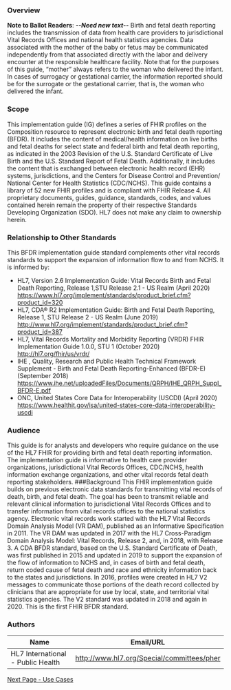 ### Overview

**Note to Ballot Readers**: ***--Need new text--***
Birth and fetal death reporting includes the transmission of data from health care providers to jurisdictional Vital Records Offices and national health statistics agencies. Data associated with the mother of the baby or fetus may be communicated independently from that associated directly with the labor and delivery encounter at the responsible healthcare facility. Note that for the purposes of this guide, “mother” always refers to the woman who delivered the infant. In cases of surrogacy or gestational carrier, the information reported should be for the surrogate or the gestational carrier, that is, the woman who delivered the infant. 
### Scope
This implementation guide (IG) defines a series of FHIR profiles on the Composition resource to represent electronic birth and fetal death reporting (BFDR). It includes the content of medical/health information on live births and fetal deaths for select state and federal birth and fetal death reporting, as indicated in the 2003 Revision of the U.S. Standard Certificate of Live Birth and the U.S. Standard Report of Fetal Death. Additionally, it includes the content that is exchanged between electronic health record (EHR) systems, jurisdictions, and the Centers for Disease Control and Prevention/ National Center for Health Statistics (CDC/NCHS).
This guide contains a library of 52 new  FHIR profiles and is compliant with FHIR Release 4.
All proprietary documents, guides, guidance, standards, codes, and values contained herein remain the property of their respective Standards Developing Organization (SDO). HL7 does not make any claim to ownership herein. 
### Relationship to Other Standards
This BFDR implementation guide standard complements other vital records standards to support the expansion of information flow to and from NCHS. It is informed by:
* HL7, Version 2.6 Implementation Guide: Vital Records Birth and Fetal Death Reporting, Release 1,STU Release 2.1 - US Realm (April 2020) https://www.hl7.org/implement/standards/product_brief.cfm?product_id=320
* HL7, CDA® R2 Implementation Guide: Birth and Fetal Death Reporting, Release 1, STU Release 2 - US Realm (June 2019) http://www.hl7.org/implement/standards/product_brief.cfm?product_id=387
* HL7, Vital Records Mortality and Morbidity Reporting (VRDR) FHIR Implementation Guide 1.0.0,  STU 1 (October 2020) http://hl7.org/fhir/us/vrdr/
* IHE , Quality, Research and Public Health Technical Framework Supplement - Birth and Fetal Death Reporting-Enhanced (BFDR-E) (September 2018) https://www.ihe.net/uploadedFiles/Documents/QRPH/IHE_QRPH_Suppl_BFDR-E.pdf
* ONC, United States Core Data for Interoperability (USCDI) (April 2020) https://www.healthit.gov/isa/united-states-core-data-interoperability-uscdi
### Audience
This guide is for analysts and developers who require guidance on the use of the HL7 FHIR for providing birth and fetal death reporting information. The implementation guide is informative to health care provider organizations, jurisdictional Vital Records Offices, CDC/NCHS, health information exchange organizations, and other vital records fetal death reporting stakeholders.
###Background 
This FHIR implementation guide builds on previous electronic data standards for transmitting vital records of death, birth, and fetal death. The goal has been to transmit reliable and relevant clinical information to jurisdictional Vital Records Offices and to transfer information from vital records offices to the national statistics agency. 
Electronic vital records work started with the HL7 Vital Records Domain Analysis Model (VR DAM), published as an Informative Specification in 2011. The VR DAM was updated in 2017 with the HL7 Cross-Paradigm Domain Analysis Model: Vital Records, Release 2, and, in 2018, with Release 3.
A CDA BFDR standard, based on the U.S. Standard Certificate of Death, was first published in 2015 and updated in 2019 to support the expansion of the flow of information to NCHS and, in cases of birth and fetal death, return coded cause of fetal death and race and ethnicity information back to the states and jurisdictions.
In 2016, profiles were created in HL7 V2 messages to communicate those portions of the death record collected by clinicians that are appropriate for use by local, state, and territorial vital statistics agencies. The V2 standard was updated in 2018 and again in 2020.
This is the first FHIR BFDR standard.




### Authors

<table>
<thead>
<tr>
<th>Name</th>
<th>Email/URL</th>
</tr>
</thead>
<tbody>
<tr>
<td>HL7 International - Public Health</td>
<td><a href="http://www.hl7.org/Special/committees/pher" target="_new">http://www.hl7.org/Special/committees/pher</a></td>
</tr>
</tbody>
</table>




[Next Page - Use Cases](use_cases.html)